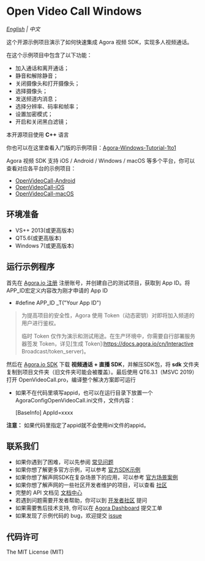 # Open Video Call Windows

*[English](README.md) | 中文*

这个开源示例项目演示了如何快速集成 Agora 视频 SDK，实现多人视频通话。

在这个示例项目中包含了以下功能：

- 加入通话和离开通话；
- 静音和解除静音；
- 关闭摄像头和打开摄像头；
- 选择摄像头；
- 发送频道内消息；
- 选择分辨率、码率和帧率；
- 设置加密模式；
- 开启和关闭黑白滤镜；

本开源项目使用 **C++** 语言

你也可以在这里查看入门版的示例项目：[Agora-Windows-Tutorial-1to1](https://github.com/AgoraIO/Agora-Windows-Tutorial-1to1)

Agora 视频 SDK 支持 iOS / Android / Windows / macOS 等多个平台，你可以查看对应各平台的示例项目：

- [OpenVideoCall-Android](https://github.com/AgoraIO/OpenVideoCall-Android)
- [OpenVideoCall-iOS](https://github.com/AgoraIO/OpenVideoCall-iOS)
- [OpenVideoCall-macOS](https://github.com/AgoraIO/OpenVideoCall-macOS)

## 环境准备

* VS++ 2013(或更高版本)
* QT5.6(或更高版本)
* Windows 7(或更高版本)

## 运行示例程序
首先在 [Agora.io 注册](https://dashboard.agora.io/cn/signup/) 注册账号，并创建自己的测试项目，获取到 App ID。将 APP_ID宏定义内容改为刚才申请的 App ID


* #define APP_ID _T("Your App ID")

> 为提高项目的安全性，Agora 使用 Token（动态密钥）对即将加入频道的用户进行鉴权。
>
> 临时 Token 仅作为演示和测试用途。在生产环境中，你需要自行部署服务器签发 Token，详见[生成 Token](https://docs.agora.io/cn/Interactive Broadcast/token_server)。

然后在 [Agora.io SDK](https://www.agora.io/cn/download/) 下载 **视频通话 + 直播 SDK**，并解压SDK包，将 **sdk** 文件夹复制到项目文件夹（旧文件夹可能会被覆盖）。最后使用 QT6.3.1（MSVC 2019） 打开 OpenVideoCall.pro，编译整个解决方案即可运行

* 如果不在代码里填写appid，也可以在运行目录下放置一个AgoraConfigOpenVideoCall.ini文件，文件内容：

    [BaseInfo]
    AppId=xxxx

**注意：** 如果代码里指定了appid就不会使用ini文件的appid。

## 联系我们

- 如果你遇到了困难，可以先参阅 [常见问题](https://docs.agora.io/cn/faq)
- 如果你想了解更多官方示例，可以参考 [官方SDK示例](https://github.com/AgoraIO)
- 如果你想了解声网SDK在复杂场景下的应用，可以参考 [官方场景案例](https://github.com/AgoraIO-usecase)
- 如果你想了解声网的一些社区开发者维护的项目，可以查看 [社区](https://github.com/AgoraIO-Community)
- 完整的 API 文档见 [文档中心](https://docs.agora.io/cn/)
- 若遇到问题需要开发者帮助，你可以到 [开发者社区](https://rtcdeveloper.com/) 提问
- 如果需要售后技术支持, 你可以在 [Agora Dashboard](https://dashboard.agora.io) 提交工单
- 如果发现了示例代码的 bug，欢迎提交 [issue](https://github.com/AgoraIO/Basic-Video-Call/issues)

## 代码许可

The MIT License (MIT)
